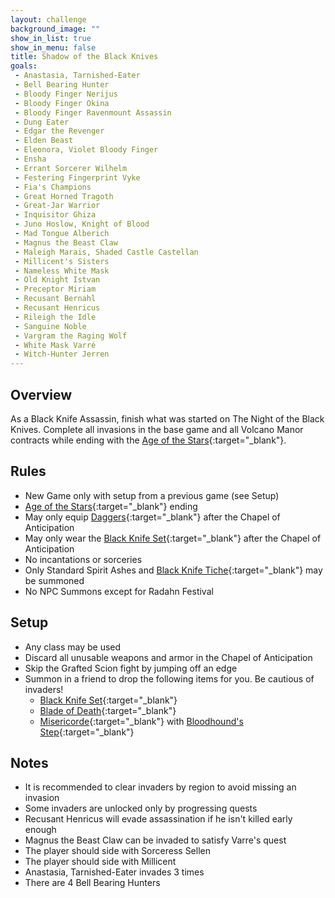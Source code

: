 ```yaml
---
layout: challenge
background_image: ""
show_in_list: true
show_in_menu: false
title: Shadow of the Black Knives
goals:
 - Anastasia, Tarnished-Eater
 - Bell Bearing Hunter
 - Bloody Finger Nerijus
 - Bloody Finger Okina
 - Bloody Finger Ravenmount Assassin
 - Dung Eater
 - Edgar the Revenger
 - Elden Beast
 - Eleonora, Violet Bloody Finger
 - Ensha
 - Errant Sorcerer Wilhelm
 - Festering Fingerprint Vyke
 - Fia's Champions
 - Great Horned Tragoth
 - Great-Jar Warrior
 - Inquisitor Ghiza
 - Juno Hoslow, Knight of Blood
 - Mad Tongue Alberich
 - Magnus the Beast Claw
 - Maleigh Marais, Shaded Castle Castellan
 - Millicent's Sisters
 - Nameless White Mask
 - Old Knight Istvan
 - Preceptor Miriam
 - Recusant Bernahl
 - Recusant Henricus
 - Rileigh the Idle
 - Sanguine Noble
 - Vargram the Raging Wolf
 - White Mask Varré
 - Witch-Hunter Jerren
---
```


## Overview

As a Black Knife Assassin, finish what was started on The Night of the Black Knives. Complete all invasions in the base game and all Volcano Manor contracts while ending with the [Age of the Stars](https://eldenring.wiki.fextralife.com/Endings#ageofthestars){:target="_blank"}.

## Rules

- New Game only with setup from a previous game (see Setup)
- [Age of the Stars](https://eldenring.wiki.fextralife.com/Endings#ageofthestars){:target="_blank"} ending
- May only equip [Daggers](https://eldenring.wiki.fextralife.com/Daggers){:target="_blank"} after the Chapel of Anticipation
- May only wear the [Black Knife Set](https://eldenring.wiki.fextralife.com/Black+Knife+Set){:target="_blank"} after the Chapel of Anticipation
- No incantations or sorceries
- Only Standard Spirit Ashes and [Black Knife Tiche](https://eldenring.wiki.fextralife.com/Black+Knife+Tiche+Ashes){:target="_blank"} may be summoned
- No NPC Summons except for Radahn Festival

## Setup

- Any class may be used
- Discard all unusable weapons and armor in the Chapel of Anticipation
- Skip the Grafted Scion fight by jumping off an edge
- Summon in a friend to drop the following items for you. Be cautious of invaders!
  - [Black Knife Set](https://eldenring.wiki.fextralife.com/Black+Knife+Set){:target="_blank"}
  - [Blade of Death](https://eldenring.wiki.fextralife.com/Blade+of+Death){:target="_blank"}
  - [Misericorde](https://eldenring.wiki.fextralife.com/Misericorde){:target="_blank"} with [Bloodhound's Step](https://eldenring.wiki.fextralife.com/Bloodhound's+Step){:target="_blank"}

## Notes

 - It is recommended to clear invaders by region to avoid missing an invasion
 - Some invaders are unlocked only by progressing quests
 - Recusant Henricus will evade assassination if he isn't killed early enough
 - Magnus the Beast Claw can be invaded to satisfy Varre's quest
 - The player should side with Sorceress Sellen
 - The player should side with Millicent
 - Anastasia, Tarnished-Eater invades 3 times
 - There are 4 Bell Bearing Hunters

